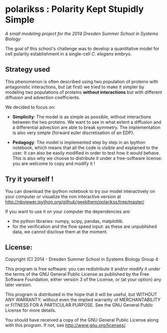 polarikss : Polarity Kept Stupidly Simple
==========================================

*A small modeling project for the 2014 Dresden Summer School in
Systems Biology*

The goal of this school's challenge was to develop a quantitative
model for cell polarity establishment in a single-cell *C. elegans*
embryo. 

Strategy used
-------------

This phenomenon is often described using two population of proteins with
antagonistic interactions, but (at first) we tried to make it simpler by
modeling two populations of proteins **without interactions** but with
different diffusion and advection coefficients.


We decided to focus on:

- **Simplicity**: The model is as simple as possible, without interactions
between the two proteins. We want to see in what extent a diffusion
and a differential advection are able to break symmetry. The
implementation is also very simple (forward euler discretisation of an
EDP).

- **Pedagogy**: The model is implemented step by step in an Ipython
notebook, which means that all the code is visible and explained to
the user. It can also be easily modified in order to test how it would
behave. This is also why we choose to distribute it under a
free-software license: you are welcome to copy and modify it !

Try it yourself !
-----------------

You can download the ipython notebook to try our model interactively
on your computer or visualize the non interactive version at
http://nbviewer.ipython.org/github/geeklhem/polarikss/tree/master/

If you want to use it on your computer the dependencies are:

- the python libraries: numpy, scipy, pandas, matplotlib.
- for the verification and the flow speed input: as these are unpublished data,
we cannot disclose them at the moment.


License:
---------
Copyright (C) 2014 - Dresden Summer School in Systems Biology Group 4

This program is free software: you can redistribute it and/or modify
it under the terms of the GNU General Public License as published by
the Free Software Foundation, either version 3 of the License, or (at
your option) any later version.

This program is distributed in the hope that it will be useful,
but WITHOUT ANY WARRANTY; without even the implied warranty of
MERCHANTABILITY or FITNESS FOR A PARTICULAR PURPOSE.  See the
GNU General Public License for more details.

You should have received a copy of the GNU General Public License
along with this program.  If not, see <http://www.gnu.org/licenses/>.

